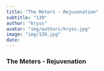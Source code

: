 ```yaml
---
title: "The Meters - Rejuvenation"
subtitle: "139"
author: "kryss"
avatar: "img/authors/kryss.jpg"
image: "img/139.jpg"
date:
---
```


### The Meters - Rejuvenation
